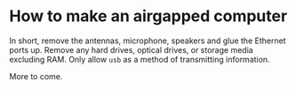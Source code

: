 # How to make an airgapped computer

In short, remove the antennas, microphone, speakers and glue the Ethernet ports up. Remove any hard drives, optical drives, or storage media excluding RAM. Only allow `usb` as a method of transmitting information.

More to come.
